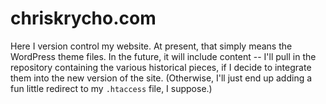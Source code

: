 chriskrycho.com
===============

Here I version control my website. At present, that simply means the WordPress
theme files. In the future, it will include content -- I'll pull in the
repository containing the various historical pieces, if I decide to integrate
them into the new version of the site. (Otherwise, I'll just end up adding a fun
little redirect to my `.htaccess` file, I suppose.)